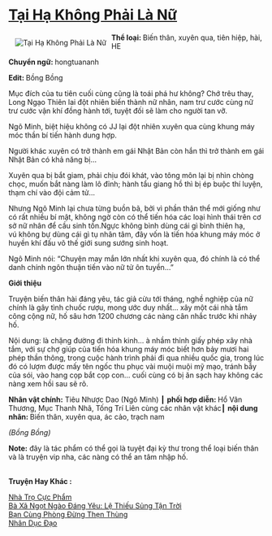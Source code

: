 <a href="https://utruyen.com/truyen/tai-ha-khong-phai-la-nu/17443/" title="Tại Hạ Không Phải Là Nữ"><h1>Tại Hạ Không Phải Là Nữ</h1></a><div style="display:table"><img align="right" style="float: left; padding: 10px;" src="https://utruyen.com/images/story/200x260/tai-ha-khong-phai-la-nu.jpg" alt="Tại Hạ Không Phải Là Nữ"><strong>Thể loại: </strong>Biến thân, xuyên qua, tiên hiệp, hài, HE<p></p><strong>Chuyển ngữ: </strong>hongtuananh<p></p><strong>Edit: </strong>Bồng Bồng <p></p>Mục đích của tu tiên cuối cùng cũng là toái phá hư không? Chớ trêu thay, Long Ngạo Thiên lai đột nhiên biến thành nữ nhân, nam trư cước cùng nữ trư cước vận khí đồng hành tới, tuyệt đối sẽ làm cho người tan vỡ.<p></p>Ngô Minh, biệt hiệu không có JJ lại đột nhiên xuyên qua cùng khung máy móc thần bí tiến hành dung hợp.<p></p>Người khác xuyên có trở thành em gái Nhật Bản còn hắn thì trở thành em gái Nhật Bản có khả năng bị...<p></p>Xuyên qua bị bắt giam, phải chịu đói khát, vào tông môn lại bị nhìn chòng chọc, muốn bắt nàng làm lô đỉnh; hành tẩu giang hồ thì bị ép buộc thí luyện, thạm chí vào đội cảm tử...<p></p>Nhưng Ngô Minh lại chưa từng buồn bã, bởi vì phần thân thể mới giống như có rất nhiều bí mật, không ngờ còn có thể tiến hóa các loại hình thái trên cơ sở nữ nhân để cầu sinh tồn.Ngực không bình dùng cái gì bình thiên hạ, vú không bự dùng cái gì tụ nhân tâm, đây vốn là tiến hóa khung máy móc ở huyền khí đấu võ thế giới sung sướng sinh hoạt.<p></p>Ngô Minh nói: “Chuyện may mắn lớn nhất khi xuyên qua, đó chính là có thể danh chính ngôn thuận tiến vào nữ tử ôn tuyền…”<p></p><strong>Giới thiệu</strong><p></p>Truyện biến thân hài đáng yêu, tác giả cừu tới tháng, nghề nghiệp của nữ chính là gây tình chuốc rượu, mong ước duy nhất… xây một cái nhà tắm công cộng nữ, hố sâu hơn 1200 chương các nàng cân nhắc trước khi nhảy hố.<p></p>Nội dung: là chặng đường đi thỉnh kinh… à nhầm thỉnh giấy phép xây nhà tắm, với sự chợ giúp của tiến hóa khung máy móc biết hơn bảy mươi hai phép thần thông, trong cuộc hành trình phải đi qua nhiều quốc gia, trong lúc đó có lượm được mấy tên ngốc thu phục vài muội muội mỹ mạo, tránh bẫy của sói, vào hang cọp bắt cọp con… cuối cùng có bị ăn sạch hay không các nàng xem hồi sau sẽ rõ.<p></p><b>Nhân vật chính:</b> Tiêu Nhược Dao (Ngô Minh) ┃ <b>phối hợp diễn: </b>Hổ Vân Thương, Mục Thanh Nhã, Tống Trí Liên cùng các nhân vật khác┃ <b>nội dung nhãn: </b>Biến thân, xuyên qua, ác cảo, trạch nam<p></p><em>(Bồng Bồng)</em><p></p><strong>Note:</strong> đây là tác phẩm có thể gọi là tuyệt đại kỳ thư trong thể loại biến thân và là truyện vip nha, các nàng có thể an tâm nhập hố.</div><p><br><b>Truyện Hay Khác :</b></p><a href="https://utruyen.com/truyen/nha-tro-cuc-pham/14365/" alt="Nhà Trọ Cực Phẩm">Nhà Trọ Cực Phẩm</a><br/><a href="https://truyenngontinhay.wordpress.com/2019/10/03/ba-xa-ngot-ngao-dang-yeu-le-thieu-sung-tan-troi/" alt="Bà Xã Ngọt Ngào Đáng Yêu: Lệ Thiếu Sủng Tận Trời">Bà Xã Ngọt Ngào Đáng Yêu: Lệ Thiếu Sủng Tận Trời</a><br/><a href="https://github.com/quanluxury/ngontinhhot/tree/master/truyenhay/19205/" alt="Bạn Cùng Phòng Đừng Thẹn Thùng">Bạn Cùng Phòng Đừng Thẹn Thùng</a><br/><a href="https://github.com/quanluxury/ngontinhhot/tree/master/truyenhay/19212/" alt="Nhân Dục Đạo">Nhân Dục Đạo</a><br/>